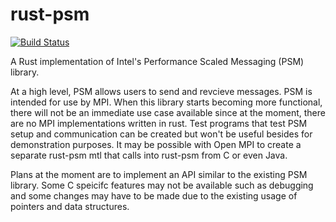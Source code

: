 # rust-psm
[![Build Status](https://travis-ci.org/hestela/rust-psm.svg?branch=master)](https://travis-ci.org/hestela/rust-psm)  

A Rust implementation of Intel's Performance Scaled Messaging (PSM) library.

At a high level, PSM allows users to send and revcieve messages. PSM is intended for use by MPI.
When this library starts becoming more functional, there will not be an immediate use case available since at the moment, there are no MPI implementations written in rust. Test programs that test PSM setup and communication can be created but won't be useful besides for demonstration purposes. It may be possible with Open MPI to create a separate rust-psm mtl that calls into rust-psm from C or even Java.

Plans at the moment are to implement an API similar to the existing PSM library. Some C speicifc features may not be available such as debugging and some changes may have to be made due to the existing usage of pointers and data structures.
